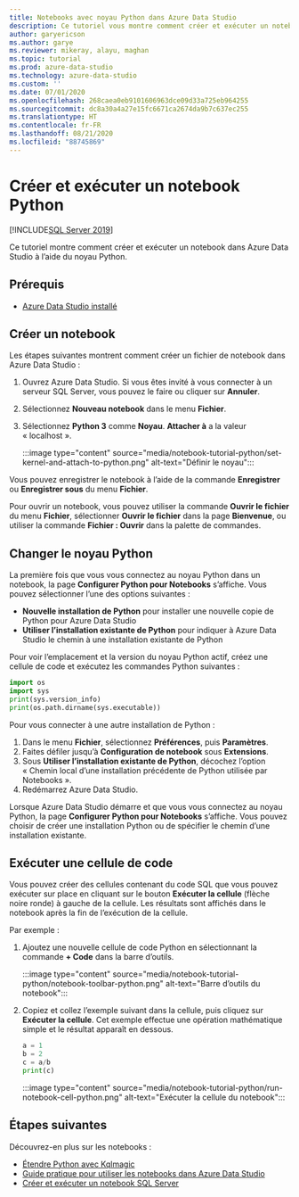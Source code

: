 ```yaml
---
title: Notebooks avec noyau Python dans Azure Data Studio
description: Ce tutoriel vous montre comment créer et exécuter un notebook Python.
author: garyericson
ms.author: garye
ms.reviewer: mikeray, alayu, maghan
ms.topic: tutorial
ms.prod: azure-data-studio
ms.technology: azure-data-studio
ms.custom: ''
ms.date: 07/01/2020
ms.openlocfilehash: 268caea0eb9101606963dce09d33a725eb964255
ms.sourcegitcommit: dc8a30a4a27e15fc6671ca2674da9b7c637ec255
ms.translationtype: HT
ms.contentlocale: fr-FR
ms.lasthandoff: 08/21/2020
ms.locfileid: "88745869"
---
```

# <a name="create-and-run-a-python-notebook"></a>Créer et exécuter un notebook Python

[!INCLUDE[SQL Server 2019](../includes/applies-to-version/sqlserver2019.md)]

Ce tutoriel montre comment créer et exécuter un notebook dans Azure Data Studio à l’aide du noyau Python.

## <a name="prerequisites"></a>Prérequis

- [Azure Data Studio installé](download-azure-data-studio.md)

## <a name="create-a-notebook"></a>Créer un notebook

Les étapes suivantes montrent comment créer un fichier de notebook dans Azure Data Studio :

1. Ouvrez Azure Data Studio. Si vous êtes invité à vous connecter à un serveur SQL Server, vous pouvez le faire ou cliquer sur **Annuler**.

1. Sélectionnez **Nouveau notebook** dans le menu **Fichier**.

1. Sélectionnez **Python 3** comme **Noyau**. **Attacher à** a la valeur « localhost ».

   :::image type="content" source="media/notebook-tutorial-python/set-kernel-and-attach-to-python.png" alt-text="Définir le noyau":::

Vous pouvez enregistrer le notebook à l’aide de la commande **Enregistrer** ou **Enregistrer sous** du menu **Fichier**. 

Pour ouvrir un notebook, vous pouvez utiliser la commande **Ouvrir le fichier** du menu **Fichier**, sélectionner **Ouvrir le fichier** dans la page **Bienvenue**, ou utiliser la commande **Fichier : Ouvrir** dans la palette de commandes.

## <a name="change-the-python-kernel"></a>Changer le noyau Python

La première fois que vous vous connectez au noyau Python dans un notebook, la page **Configurer Python pour Notebooks** s’affiche. Vous pouvez sélectionner l’une des options suivantes :

- **Nouvelle installation de Python** pour installer une nouvelle copie de Python pour Azure Data Studio
- **Utiliser l’installation existante de Python** pour indiquer à Azure Data Studio le chemin à une installation existante de Python

Pour voir l’emplacement et la version du noyau Python actif, créez une cellule de code et exécutez les commandes Python suivantes :

```python
import os
import sys
print(sys.version_info)
print(os.path.dirname(sys.executable))
```

Pour vous connecter à une autre installation de Python :

1. Dans le menu **Fichier**, sélectionnez **Préférences**, puis **Paramètres**.
1. Faites défiler jusqu’à **Configuration de notebook** sous **Extensions**.
1. Sous **Utiliser l’installation existante de Python**, décochez l’option « Chemin local d’une installation précédente de Python utilisée par Notebooks ».
1. Redémarrez Azure Data Studio.

Lorsque Azure Data Studio démarre et que vous vous connectez au noyau Python, la page **Configurer Python pour Notebooks** s’affiche. Vous pouvez choisir de créer une installation Python ou de spécifier le chemin d’une installation existante.

## <a name="run-a-code-cell"></a>Exécuter une cellule de code

Vous pouvez créer des cellules contenant du code SQL que vous pouvez exécuter sur place en cliquant sur le bouton **Exécuter la cellule** (flèche noire ronde) à gauche de la cellule. Les résultats sont affichés dans le notebook après la fin de l’exécution de la cellule.

Par exemple :

1. Ajoutez une nouvelle cellule de code Python en sélectionnant la commande **+ Code** dans la barre d’outils.

   :::image type="content" source="media/notebook-tutorial-python/notebook-toolbar-python.png" alt-text="Barre d’outils du notebook":::

1. Copiez et collez l’exemple suivant dans la cellule, puis cliquez sur **Exécuter la cellule**. Cet exemple effectue une opération mathématique simple et le résultat apparaît en dessous.

   ```python
   a = 1
   b = 2
   c = a/b
   print(c)
   ```

   :::image type="content" source="media/notebook-tutorial-python/run-notebook-cell-python.png" alt-text="Exécuter la cellule du notebook":::

## <a name="next-steps"></a>Étapes suivantes

Découvrez-en plus sur les notebooks :

- [Étendre Python avec Kqlmagic](notebooks-kqlmagic.md)
- [Guide pratique pour utiliser les notebooks dans Azure Data Studio](notebooks-guidance.md)
- [Créer et exécuter un notebook SQL Server](notebooks-tutorial-sql-kernel.md)
